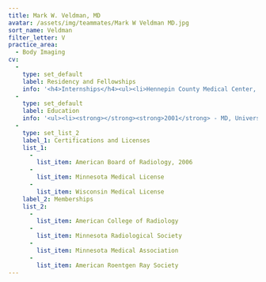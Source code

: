 ```yaml
---
title: Mark W. Veldman, MD
avatar: /assets/img/teammates/Mark W Veldman MD.jpg
sort_name: Veldman
filter_letter: V
practice_area:
  - Body Imaging
cv:
  - 
    type: set_default
    label: Residency and Fellowships
    info: '<h4>Internships</h4><ul><li>Hennepin County Medical Center, Minneapolis, MN, Transitional Internship, 2001-2002</li></ul><h4>Residencies</h4><ul><li>University of Minnesota, Minneapolis, MN, Diagnostic Radiology, 2002-2006</li></ul><h4>Fellowships</h4><ul><li>Mayo Clinic, Rochester, MN, Cross-Sectional Imaging, 2006-2007<span></span></li></ul>'
  - 
    type: set_default
    label: Education
    info: '<ul><li><strong></strong><strong>2001</strong> - MD, University of Minnesota Medical School, Minneapolis, MN</li><li><strong>1997</strong> - BS, Iowa State University, Ames IA<span></span></li></ul>'
  - 
    type: set_list_2
    label_1: Certifications and Licenses
    list_1:
      - 
        list_item: American Board of Radiology, 2006
      - 
        list_item: Minnesota Medical License
      - 
        list_item: Wisconsin Medical License
    label_2: Memberships
    list_2:
      - 
        list_item: American College of Radiology
      - 
        list_item: Minnesota Radiological Society
      - 
        list_item: Minnesota Medical Association
      - 
        list_item: American Roentgen Ray Society
---
```

